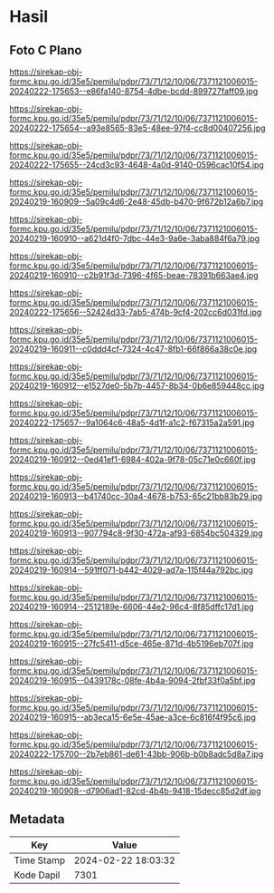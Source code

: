 # Hasil

## Foto C Plano

https://sirekap-obj-formc.kpu.go.id/35e5/pemilu/pdpr/73/71/12/10/06/7371121006015-20240222-175653--e86fa140-8754-4dbe-bcdd-899727faff09.jpg

https://sirekap-obj-formc.kpu.go.id/35e5/pemilu/pdpr/73/71/12/10/06/7371121006015-20240222-175654--a93e8565-83e5-48ee-97f4-cc8d00407256.jpg

https://sirekap-obj-formc.kpu.go.id/35e5/pemilu/pdpr/73/71/12/10/06/7371121006015-20240222-175655--24cd3c93-4648-4a0d-9140-0596cac10f54.jpg

https://sirekap-obj-formc.kpu.go.id/35e5/pemilu/pdpr/73/71/12/10/06/7371121006015-20240219-160909--5a09c4d6-2e48-45db-b470-9f672b12a6b7.jpg

https://sirekap-obj-formc.kpu.go.id/35e5/pemilu/pdpr/73/71/12/10/06/7371121006015-20240219-160910--a621d4f0-7dbc-44e3-9a6e-3aba884f6a79.jpg

https://sirekap-obj-formc.kpu.go.id/35e5/pemilu/pdpr/73/71/12/10/06/7371121006015-20240219-160910--c2b91f3d-7396-4f65-beae-78391b663ae4.jpg

https://sirekap-obj-formc.kpu.go.id/35e5/pemilu/pdpr/73/71/12/10/06/7371121006015-20240222-175656--52424d33-7ab5-474b-9cf4-202cc6d031fd.jpg

https://sirekap-obj-formc.kpu.go.id/35e5/pemilu/pdpr/73/71/12/10/06/7371121006015-20240219-160911--c0ddd4cf-7324-4c47-8fb1-66f866a38c0e.jpg

https://sirekap-obj-formc.kpu.go.id/35e5/pemilu/pdpr/73/71/12/10/06/7371121006015-20240219-160912--e1527de0-5b7b-4457-8b34-0b6e859448cc.jpg

https://sirekap-obj-formc.kpu.go.id/35e5/pemilu/pdpr/73/71/12/10/06/7371121006015-20240222-175657--9a1064c6-48a5-4d1f-a1c2-f67315a2a591.jpg

https://sirekap-obj-formc.kpu.go.id/35e5/pemilu/pdpr/73/71/12/10/06/7371121006015-20240219-160912--0ed41ef1-6984-402a-9f78-05c71e0c660f.jpg

https://sirekap-obj-formc.kpu.go.id/35e5/pemilu/pdpr/73/71/12/10/06/7371121006015-20240219-160913--b41740cc-30a4-4678-b753-65c21bb83b29.jpg

https://sirekap-obj-formc.kpu.go.id/35e5/pemilu/pdpr/73/71/12/10/06/7371121006015-20240219-160913--907794c8-9f30-472a-af93-6854bc504329.jpg

https://sirekap-obj-formc.kpu.go.id/35e5/pemilu/pdpr/73/71/12/10/06/7371121006015-20240219-160914--591ff071-b442-4029-ad7a-115f44a792bc.jpg

https://sirekap-obj-formc.kpu.go.id/35e5/pemilu/pdpr/73/71/12/10/06/7371121006015-20240219-160914--2512189e-6606-44e2-96c4-8f85dffc17d1.jpg

https://sirekap-obj-formc.kpu.go.id/35e5/pemilu/pdpr/73/71/12/10/06/7371121006015-20240219-160915--27fc5411-d5ce-465e-871d-4b5196eb707f.jpg

https://sirekap-obj-formc.kpu.go.id/35e5/pemilu/pdpr/73/71/12/10/06/7371121006015-20240219-160915--0439178c-08fe-4b4a-9094-2fbf33f0a5bf.jpg

https://sirekap-obj-formc.kpu.go.id/35e5/pemilu/pdpr/73/71/12/10/06/7371121006015-20240219-160915--ab3eca15-6e5e-45ae-a3ce-6c816f4f95c6.jpg

https://sirekap-obj-formc.kpu.go.id/35e5/pemilu/pdpr/73/71/12/10/06/7371121006015-20240222-175700--2b7eb861-de61-43bb-906b-b0b8adc5d8a7.jpg

https://sirekap-obj-formc.kpu.go.id/35e5/pemilu/pdpr/73/71/12/10/06/7371121006015-20240219-160908--d7906ad1-82cd-4b4b-9418-15decc85d2df.jpg


## Metadata

| Key        | Value               |
| ---------- | ------------------- |
| Time Stamp | 2024-02-22 18:03:32 |
| Kode Dapil | 7301                |



